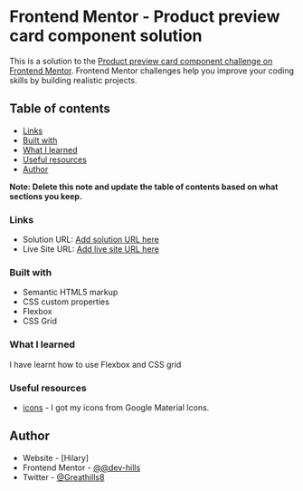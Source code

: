 # Frontend Mentor - Product preview card component solution

This is a solution to the [Product preview card component challenge on Frontend Mentor](https://www.frontendmentor.io/challenges/product-preview-card-component-GO7UmttRfa). Frontend Mentor challenges help you improve your coding skills by building realistic projects. 

## Table of contents


  - [Links](#links)
  - [Built with](#built-with)
  - [What I learned](#what-i-learned)
  - [Useful resources](#useful-resources)
- [Author](#author)


**Note: Delete this note and update the table of contents based on what sections you keep.**



### Links

- Solution URL: [Add solution URL here](https://your-solution-url.com)
- Live Site URL: [Add live site URL here](https://your-live-site-url.com)



### Built with

- Semantic HTML5 markup
- CSS custom properties
- Flexbox
- CSS Grid


### What I learned

I have learnt how to use Flexbox and CSS grid





### Useful resources

- [icons](https://fonts.google.com/icons?icon.set=Material+Icons) - I got my icons from Google Material Icons. 



## Author

- Website - [Hilary]
- Frontend Mentor - [@@dev-hills](https://www.frontendmentor.io/profile/yourusername)
- Twitter - [@Greathills8](https://www.twitter.com/Greathills8)




